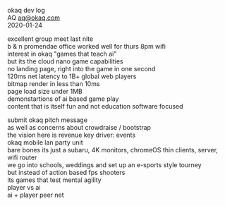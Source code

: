 okaq dev log  
AQ <aq@okaq.com>  
2020-01-24  

excellent group meet last nite  
b & n promendae office worked well for thurs 8pm wifi  
interest in okaq "games that teach ai"  
but its the cloud nano game capabilities  
no landing page, right into the game in one second  
120ms net latency to 1B+ global web players  
bitmap render in less than 10ms  
page load size under 1MB  
demonstartions of ai based game play  
content that is itself fun and not education software focused  

submit okaq pitch message  
as well as concerns about crowdraise / bootstrap  
the vision here is revenue key driver: events  
okaq mobile lan party unit  
bare bones its just a subaru, 4K monitors, chromeOS thin clients, server, wifi router  
we go into schools, weddings and set up an e-sports style tourney  
but instead of action based fps shooters  
its games that test mental agility  
player vs ai  
ai + player peer net  


